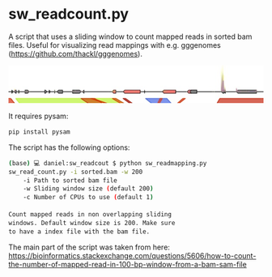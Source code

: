 # sw_readcount.py
A script that uses a sliding window to count mapped reads in sorted bam files.
Useful for visualizing read mappings with e.g. gggenomes (https://github.com/thackl/gggenomes).

![image](example.jpg)

It requires pysam:

```bash
pip install pysam
```

The script has the following options:

```bash 
(base) 💻 daniel:sw_readcout $ python sw_readmapping.py
sw_read_count.py -i sorted.bam -w 200
	-i Path to sorted bam file
	-w Sliding window size (default 200)
	-c Number of CPUs to use (default 1)

Count mapped reads in non overlapping sliding
windows. Default window size is 200. Make sure
to have a index file with the bam file.
```

The main part of the script was taken from here:
https://bioinformatics.stackexchange.com/questions/5606/how-to-count-the-number-of-mapped-read-in-100-bp-window-from-a-bam-sam-file

